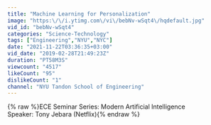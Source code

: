 ```yaml
---
title: "Machine Learning for Personalization"
image: "https:\/\/i.ytimg.com\/vi\/bebNv-wSqt4\/hqdefault.jpg"
vid_id: "bebNv-wSqt4"
categories: "Science-Technology"
tags: ["Engineering","NYU","NYC"]
date: "2021-11-22T03:36:35+03:00"
vid_date: "2019-02-28T21:49:23Z"
duration: "PT58M3S"
viewcount: "4517"
likeCount: "95"
dislikeCount: "1"
channel: "NYU Tandon School of Engineering"
---
```

{% raw %}ECE Seminar Series: Modern Artificial Intelligence<br />Speaker: Tony Jebara (Netflix){% endraw %}
